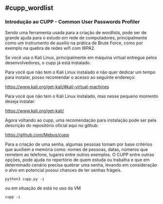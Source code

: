 <h2> #cupp_wordlist</h2>

<h3>Introdução ao CUPP - Common User Passwords Profiler</h3>

Sendo uma ferramenta usada para a criação de wordlists, pode ser de grande ajuda para o estudo em rede de computadores, principalmente como um instrumento de auxílio na prática de Brute Force, como por exemplo na quebra de redes wifi com WPA2.

Se você usa o Kali Linux, principalmente em máquina virtual entregue pelos desenvolvedores, o cupp já está instalado.

Para você que não tem o Kali Linux instalado e não quer dedicar um tempo para instalar, posso recomendar o acesso ao seguinte endereço:

https://www.kali.org/get-kali/#kali-virtual-machines

Para você que não tem o Kali Linux instalado, mas nesse pequeno momento deseja instalar:

https://www.kali.org/get-kali/

Agora voltando ao cupp, uma recomendação para instalação pode ser pela descrição do repositório oficial aqui no github:

https://github.com/Mebus/cupp


Para a criação de uma senha, algumas pessoas tomam por base critérios que auxiliem a memória como: nomes de pessoas, datas, números que remetem ao telefone, lugares entre outros exemplos. O CUPP entre outras opções, pode ajuda no repertório de quem estuda ou trabalha e que em determinado cenário precisa quebrar uma senha, levando em consideração o alvo em potencial possui chances de ter senhas frágeis.

```
python3 cupp.py -i
```

ou em situação de está no uso da VM 

```
cupp -i
```




